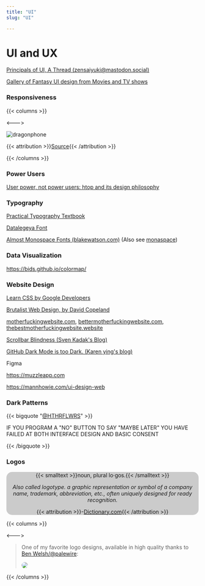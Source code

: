 ```yaml
---
title: "UI"
slug: "UI"

---
```


# UI and UX

[Principals of UI, A Thread (zensaiyuki@mastodon.social)](https://mastodon.social/@zensaiyuki/102683452946911475)

[Gallery of Fantasy UI design from Movies and TV shows](https://www.pushing-pixels.org/fui/)

### Responsiveness

{{< columns >}}

<--->

![dragonphone](/design/dragonphone.webp ':size=45%')

{{< attribution >}}[Source](https://twitter.com/kogotsuchidark/status/1313211696677302273/photo/1){{< /attribution >}}

{{< /columns >}}

### Power Users

[User power, not power users: htop and its design philosophy](https://hisham.hm/2020/12/18/user-power-not-power-users-htop-and-its-design-philosophy/)

### Typography

[Practical Typography Textbook](https://practicaltypography.com/)

[Datalegeya Font](http://www.datalegreya.com/?lang=en)

[Almost Monospace Fonts (blakewatson.com)](https://blakewatson.com/journal/almost-monospaced-the-perfect-fonts-for-writing/) (Also see [monaspace](https://github.com/githubnext/monaspace))

### Data Visualization

https://bids.github.io/colormap/

### Website Design

[Learn CSS by Google Developers](https://web.dev/learn/css/)

[Brutalist Web Design, by David Copeland](https://brutalist-web.design/)

[motherfuckingwebsite.com](http://motherfuckingwebsite.com/), [bettermotherfuckingwebsite.com](http://bettermotherfuckingwebsite.com/), [thebestmotherfuckingwebsite.website](https://thebestmotherfucking.website/)

[Scrollbar Blindness (Sven Kadak's Blog)](https://svenkadak.com/blog/scrollbar-blindness)

[GitHub Dark Mode is too Dark. (Karen ying's blog)](https://blog.karenying.com/posts/github-darkmode-sucks)

Figma

https://muzzleapp.com

https://mannhowie.com/ui-design-web

### Dark Patterns

{{< bigquote "[@HTHRFLWRS](https://cohost.org/hthrflwrs)" >}}

IF YOU PROGRAM A "NO" BUTTON TO SAY "MAYBE LATER" YOU HAVE FAILED AT BOTH INTERFACE DESIGN AND BASIC CONSENT

{{< /bigquote >}}

### Logos

<div style="background:#0003;border-radius:15px;text-align: center;">

{{< smalltext >}}noun, plural lo·gos.{{< /smalltext >}}

*Also called logotype. a graphic representation or symbol of a company name, trademark, abbreviation, etc., often uniquely designed for ready recognition.*

{{< attribution >}}-[Dictionary.com](https://www.dictionary.com/browse/logo){{< /attribution >}}

</div>

{{< columns >}}

<--->

> One of my favorite logo designs, available in high quality thanks to [Ben Welsh/@palewire](https://twitter.com/palewire):
>
> <img src="https://github.com/palewire/nrol-39-logo/raw/master/nrol_39.png" style="border-radius:50%;">


{{< /columns >}}